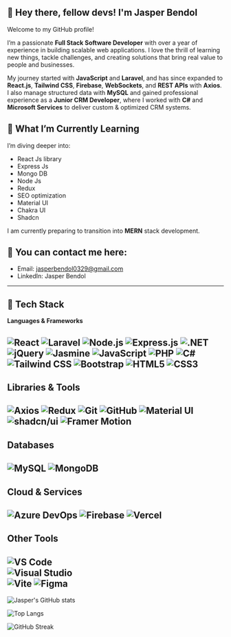 **👋 Hey there, fellow devs! I'm Jasper Bendol**
--
Welcome to my GitHub profile!

I’m a passionate **Full Stack Software Developer** with over a year of experience in building scalable web applications. I love the thrill of learning new things, tackle challenges, and creating solutions that bring real value to people and businesses.

My journey started with **JavaScript** and **Laravel**, and has since expanded to **React.js**, **Tailwind CSS**, **Firebase**, **WebSockets**, and **REST APIs** with **Axios**. I also manage structured data with **MySQL** and gained professional experience as a **Junior CRM Developer**, where I worked with **C#** and **Microsoft Services** to deliver custom & optimized CRM systems.

**🌱 What I’m Currently Learning**
--
I’m diving deeper into:
 - React Js library
 - Express Js
 - Mongo DB
 - Node Js
 - Redux
 - SEO optimization
 - Material UI
 - Chakra UI
 - Shadcn

I am currently preparing to transition into **MERN** stack development.

📧 You can contact me here:
--
 - Email: jasperbendol0329@gmail.com
 - LinkedIn: Jasper Bendol

___
**🚀 Tech Stack**
--
**Languages & Frameworks**

![React](https://img.shields.io/badge/React-20232A?style=for-the-badge&logo=react&logoColor=61DAFB)
![Laravel](https://img.shields.io/badge/Laravel-FF2D20?style=for-the-badge&logo=laravel&logoColor=white)
![Node.js](https://img.shields.io/badge/Node.js-43853D?style=for-the-badge&logo=node.js&logoColor=white)
![Express.js](https://img.shields.io/badge/Express.js-404D59?style=for-the-badge)
![.NET](https://img.shields.io/badge/.NET-512BD4?style=for-the-badge&logo=dotnet&logoColor=white)
![jQuery](https://img.shields.io/badge/jQuery-0769AD?style=for-the-badge&logo=jquery&logoColor=white)
![Jasmine](https://img.shields.io/badge/jasmine-8A4182?style=for-the-badge&logo=jasmine&logoColor=white)
![JavaScript](https://img.shields.io/badge/JavaScript-F7DF1E?style=for-the-badge&logo=javascript&logoColor=black)
![PHP](https://img.shields.io/badge/PHP-777BB4?style=for-the-badge&logo=php&logoColor=white)
![C#](https://img.shields.io/badge/C%23-239120?style=for-the-badge&logo=c-sharp&logoColor=white)
![Tailwind CSS](https://img.shields.io/badge/Tailwind_CSS-38B2AC?style=for-the-badge&logo=tailwind-css&logoColor=white)
![Bootstrap](https://img.shields.io/badge/Bootstrap-563D7C?style=for-the-badge&logo=bootstrap&logoColor=white)
![HTML5](https://img.shields.io/badge/HTML5-E34F26?style=for-the-badge&logo=html5&logoColor=white)
![CSS3](https://img.shields.io/badge/CSS3-1572B6?style=for-the-badge&logo=css3&logoColor=white)
--
Libraries & Tools
--
![Axios](https://img.shields.io/badge/Axios-5A29E4?style=for-the-badge&logo=axios&logoColor=white)
![Redux](https://img.shields.io/badge/redux-764ABC?style=for-the-badge&logo=redux&logoColor=white)
![Git](https://img.shields.io/badge/Git-F05032?style=for-the-badge&logo=git&logoColor=white)
![GitHub](https://img.shields.io/badge/GitHub-100000?style=for-the-badge&logo=github&logoColor=white)
![Material UI](https://img.shields.io/badge/MUI-007FFF?style=for-the-badge&logo=mui&logoColor=white)
![shadcn/ui](https://img.shields.io/badge/shadcn%2Fui-black?style=for-the-badge&logo=radix-ui&logoColor=white)
![Framer Motion](https://img.shields.io/badge/framer_motion-0055FF?style=for-the-badge&logo=framer&logoColor=white)
--
**Databases**
--
![MySQL](https://img.shields.io/badge/mysql-4479A1?style=for-the-badge&logo=mysql&logoColor=white)
![MongoDB](https://img.shields.io/badge/mongodb-47A248?style=for-the-badge&logo=mongodb&logoColor=white)
--
**Cloud & Services**
--
![Azure DevOps](https://img.shields.io/badge/Azure_DevOps-0078D7?style=for-the-badge&logo=azure-devops&logoColor=white)
![Firebase](https://img.shields.io/badge/firebase-FFCA28?style=for-the-badge&logo=firebase&logoColor=black)
![Vercel](https://img.shields.io/badge/vercel-000000?style=for-the-badge&logo=vercel&logoColor=white)
--
**Other Tools**
--
![VS Code](https://img.shields.io/badge/VS%20Code-007ACC?style=for-the-badge&logo=visual-studio-code&logoColor=white)  
![Visual Studio](https://img.shields.io/badge/Visual%20Studio-5C2D91?style=for-the-badge&logo=visual-studio&logoColor=white)  
![Vite](https://img.shields.io/badge/Vite-646CFF?style=for-the-badge&logo=vite&logoColor=white)
![Figma](https://img.shields.io/badge/Figma-F24E1E?style=for-the-badge&logo=figma&logoColor=white)
--
![Jasper's GitHub stats](https://github-readme-stats.vercel.app/api?username=kisekinosedai0912&show_icons=true&theme=radical)

![Top Langs](https://github-readme-stats.vercel.app/api/top-langs/?username=kisekinosedai0912&layout=compact&theme=radical)

![GitHub Streak](https://github-readme-streak-stats.herokuapp.com/?user=YOUR_GITHUB_USERNAME&theme=radical)
